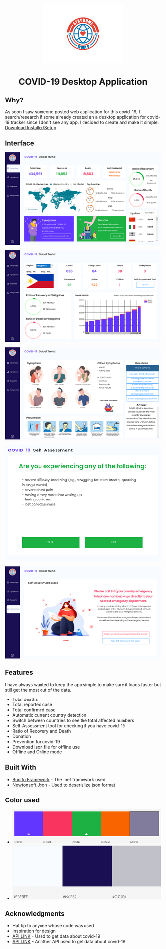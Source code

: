 <p align="center">
  <img src="Screenshots/Icon.png" width="256" title="COVID-19 Desktop App" alt="COVID-19 app">
</p>

<h1 align="center">COVID-19 Desktop Application</h1>

## Why?
As soon I saw someone posted web application for this covid-19, I search/research if some already created an a desktop application for covid-19 tracker since I don't see any app. I decided to create and make it simple. [Download Installer/Setup](https://mega.nz/#!gIwlGAJD!ckwFknith6XMAku_SKV-Au7m9a0YBS9E3RBuo5kKet0)

## Interface
<p align="center">
  <img src="Screenshots/Interface-Overview.PNG" title="COVID-19 Desktop App" alt="COVID-19 Overview">
</p>
<p align="center">
  <img src="Screenshots/Interface-Reports.PNG" title="COVID-19 Desktop App" alt="COVID-19 Reports">
</p>
<p align="center">
  <img src="Screenshots/Interface-Symptoms.PNG" title="COVID-19 Desktop App" alt="COVID-19 Symptoms">
</p>
<p align="center">
  <img src="Screenshots/Interface-Test.PNG" title="COVID-19 Desktop App" alt="COVID-19 Test">
</p>
<p align="center">
  <img src="Screenshots/Interface-Test-Score.PNG" title="COVID-19 Desktop App" alt="COVID-19 Test Score">
</p>

## Features
I have always wanted to keep the app simple to make sure it loads faster but still get the most out of the data.

 - Total deaths
 - Total reported case
 - Total confirmed case
 - Automatic current country detection
 - Switch between countries to see the total affected numbers
 - Self-Assessment tool for checking if you have covid-19
 - Ratio of Recovery and Death
 - Donation
 - Prevention for covid-19
 - Download json.file for offline use
 - Offline and Online mode
 
 ## Built With

* [Bunifu Framework](https://bunifuframework.com/) - The .net framework used
* [Newtonsoft.Json](https://www.newtonsoft.com/json) - Used to deserialize json format

## Color used
 - ![Color palette](Screenshots/Interface-Color1.PNG)
 - ![Color palette](Screenshots/Interface-Color2.PNG)

## Acknowledgments
* Hat tip to anyone whose code was used
* Inspiration for design
* [API LINK](https://github.com/mathdroid/covid-19-api) - Used to get data about covid-19
* [API LINK](https://github.com/NovelCOVID/API) - Another API used to get data about covid-19
